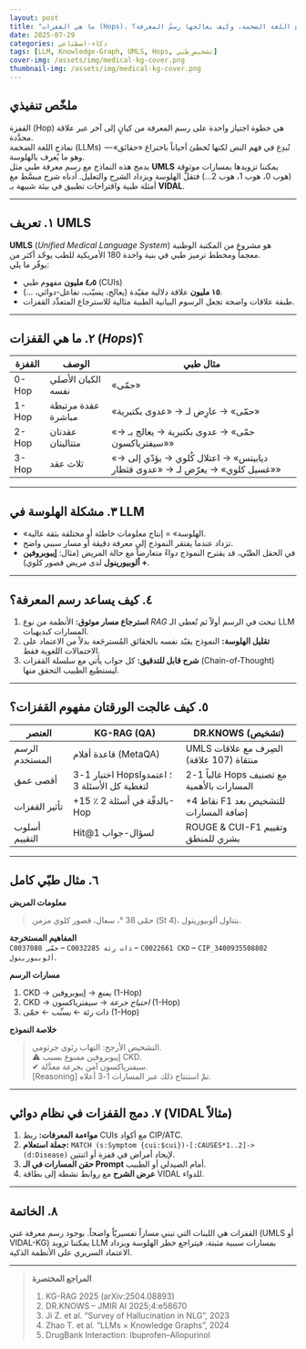 ```yaml
---
layout: post
title: "ما هي القفزات (Hops)، لماذا «تَهْلُس» نماذج اللغة الضخمة، وكيف يعالجها رسمُ المعرفة؟"
date: 2025-07-29
categories: ذكاء-اصطناعي
tags: [LLM, Knowledge-Graph, UMLS, Hops, تشخيص_طبي]
cover-img: /assets/img/medical-kg-cover.png
thumbnail-img: /assets/img/medical-kg-cover.png
---
```


## ملخّص تنفيذي
القفزة (Hop) هي خطوة اجتياز واحدة على رسم المعرفة من كيانٍ إلى آخر عبر علاقة محدَّدة.  
نماذج اللغة الضخمة (LLMs) تُبدِع في فهم النص لكنها تُخطئ أحياناً باختراع «حقائق» — وهو ما يُعرف بالهلوسة.  
بدمج هذه النماذج مع رسم معرفة طبي مثل **UMLS** يمكننا تزويدها بمسارات موثوقة (هوب 0، هوب 1، هوب 2…) فتقلُّ الهلوسة ويزداد الشرح والتعليل. أدناه شرح مبسَّط مع أمثلة طبية واقتراحات تطبيق في بيئة شبيهة بـ **VIDAL**.

---

## ١. تعريف UMLS
**UMLS** ‎(*Unified Medical Language System*) هو مشروع من المكتبة الوطنية الأمريكية للطب يوحّد أكثر من ‎180‎ معجماً ومخطط ترميز طبي في بنية واحدة.  
يوفّر ما يلي:

* **٤٫٥ مليون** مفهوم طبي (CUIs)  
* **١٥ مليون** علاقة دلالية مقيّدة (يعالج، يسبّب، تفاعل-دوائي، …).  
* طبقة علاقات واضحة تجعل الرسوم البيانية الطبية مثالية للاسترجاع المتعدِّد القفزات.

---

## ٢. ما هي القفزات (*Hops*)؟
| القفزة | الوصف | مثال طبي |
|--------|-------|----------|
| 0-Hop  | الكيان الأصلي نفسه | «حمّى» |
| 1-Hop  | عقدة مرتبطة مباشرة | «حمّى» → عارِض لـ → «عدوى بكتيرية» |
| 2-Hop  | عقدتان متتاليتان | «حمّى» → عدوى بكتيرية → يعالج بـ → «سيفترياكسون» |
| 3-Hop  | ثلاث عقد | «ديابيتس» → اعتلال كُلوي → يؤدّي إلى → «غسيل كلوي» → يعرّض لـ → «عدوى قثطار» |

---

## ٣. مشكلة الهلوسة في LLM
* «الهلوسة» = إنتاج معلومات خاطئة أو مختلقة بثقة عالية.  
* تزداد عندما يفتقر النموذج إلى معرفة دقيقة أو مسار سببي واضح.  
* في الحقل الطبّي، قد يقترح النموذج دواءً متعارضاً مع حالة المريض (مثال: **إيبوبروفين + ألوبيورينول** لدى مريض قصور كلوي).

---

## ٤. كيف يساعد رسم المعرفة؟
1. **استرجاع مسار موثوق:** الأنظمة من نوع *RAG* تبحث في الرسم أولاً ثم تُعطي الـ LLM المسارات كبديهيات.  
2. **تقليل الهلوسة:** النموذج يقيّد نفسه بالحقائق المُسترجَعة بدلاً من الاعتماد على الاحتمالات اللغوية فقط.  
3. **شرح قابل للتدقيق:** كل جواب يأتي مع سلسلة القفزات (Chain-of-Thought) ليستطيع الطبيب التحقق منها.

---

## ٥. كيف عالجت الورقتان مفهوم القفزات؟
| العنصر | **KG-RAG (QA)** | **DR.KNOWS (تشخيص)** |
|--------|-----------------|----------------------|
| الرسم المستخدم | قاعدة أفلام (MetaQA) | UMLS الصِرف مع علاقات منتقاة (107 علاقة) |
| أقصى عمق | اختبار 1-3 Hops؛ اعتمدوا ‎3‎ لتغطية كل الأسئلة | غالباً 1-2 Hops مع تصنيف المسارات بالأهمية |
| تأثير القفزات | +15 ٪ بالدقّة في أسئلة 2-Hop | +4 نقاط F1 للتشخيص بعد إضافة المسارات |
| أسلوب التقييم | Hit@1 لسؤال-جواب | ROUGE & CUI-F1 وتقييم بشري للمنطق |

---

## ٦. مثال طبّي كامل

**معلومات المريض**  
> حمّى 38 °، سعال، قصور كلوي مزمن (St 4)، يتناول ألوبيورينول.

**المفاهيم المستخرجة**  
`C0037088 حمّى` – `C0032285 ذات رئة` – `C0022661 CKD` – `CIP_3400935508802 ألوبيورينول`.

**مسارات الرسم**  
1. CKD → *يمنع* → إيبوبروفين (1-Hop)  
2. CKD → *احتياج جرعة* → سيفترياكسون (1-Hop)  
3. ذات رئة ← *يسبِّب* ← حمّى (1-Hop)  

**خلاصة النموذج**  
> التشخيص الأرجح: التهاب رئوي جرثومي.  
> ⚠︎ إيبوبروفين ممنوع بسبب CKD.  
> ✔ سيفترياكسون آمن بجرعة معدَّلة.  
> [Reasoning] تمّ استنتاج ذلك عبر المسارات 1-3 أعلاه.

---

## ٧. دمج القفزات في نظام دوائي (VIDAL مثالاً)
1. **مواءمة المعرفات:** ربط CUIs مع أكواد CIP/ATC.  
2. **جملة استعلام:** `MATCH (s:Symptom {cui:$cui})-[:CAUSES*1..2]->(d:Disease)` لإيجاد أمراض في قفزة أو اثنتين.  
3. **حقن المسارات في الـ Prompt** أمام الصيدلي أو الطبيب.  
4. **عرض الشرح** مع روابط نشطة إلى بطاقة VIDAL للدواء.

---

## ٨. الخاتمة
القفزات هي اللبنات التي تبني مساراً تفسيريّاً واضحاً. بوجود رسم معرفة غني (UMLS أو VIDAL-KG) يمكننا تزويد LLM بمسارات سببية مثبتة، فيتراجع خطر الهلوسة ويزداد الاعتماد السريري على الأنظمة الذكية.

---

> **المراجع المختصرة**  
> 1. KG-RAG 2025 (arXiv:2504.08893)  
> 2. DR.KNOWS – JMIR AI 2025;4:e58670  
> 3. Ji Z. et al. “Survey of Hallucination in NLG”, 2023  
> 4. Zhao T. et al. “LLMs × Knowledge Graphs”, 2024  
> 5. DrugBank Interaction: Ibuprofen–Allopurinol
